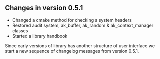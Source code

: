 

Changes in version 0.5.1
-------------------------
   * Changed a cmake method for checking a system headers
   * Restored audit system, ak_buffer, ak_random & ak_context_manager classes
   * Started a library handbook

Since early versions of library has another structure of user interface
we start a new sequence of changelog messages from version 0.5.1.
